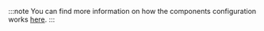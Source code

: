 :::note
You can find more information on how the components configuration works [here](../uikit/components/custom-components.md).
:::